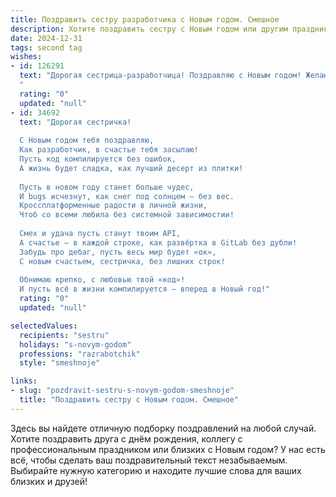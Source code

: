 ```yaml
---
title: Поздравить сестру разработчика с Новым годом. Смешное
description: Хотите поздравить сестру с Новым годом или другим праздником? Наш ИИ создаст незабываемое поздравление, а вы обязательно выделитесь среди других.  
date: 2024-12-31
tags: second tag
wishes:
- id: 126291
  text: "Дорогая сестрица-разработчица! Поздравляю с Новым годом! Желаю, чтобы в новом году твой код был настолько чистым, что даже компилятор завидовал бы, баги встречались реже, чем снежинки в пустыне, а дедлайны проходились быстрее, чем я успеваю съесть оливье! Счастья, здоровья, и пусть тебе никогда не придётся гуглить \"как удалить все файлы на диске\" (шутка, конечно!).  С Новым годом!
  "
  rating: "0"
  updated: "null"
- id: 34692
  text: "Дорогая сестричка!
  
  С Новым годом тебя поздравляю,
  Как разработчик, в счастье тебя засылаю!
  Пусть код компилируется без ошибок,
  А жизнь будет сладка, как лучший десерт из плитки!
  
  Пусть в новом году станет больше чудес,
  И bugs исчезнут, как снег под солнцем — без вес.
  Кроссплатформенные радости в личной жизни,
  Чтоб со всеми любила без системной зависимостии!
  
  Смех и удача пусть станут твоим API,
  А счастье — в каждой строке, как развёртка в GitLab без дубли!
  Забудь про дебаг, пусть весь мир будет «ок»,
  С новым счастьем, сестричка, без лишних строк!
  
  Обнимаю крепко, с любовью твой «код»!
  И пусть всё в жизни компилируется — вперед в Новый год!"
  rating: "0"
  updated: "null"

selectedValues:
  recipients: "sestru"
  holidays: "s-novym-godom"
  professions: "razrabotchik"
  style: "smeshnoje"

links:
- slug: "pozdravit-sestru-s-novym-godom-smeshnoje"
  title: "Поздравить сестру с Новым годом. Смешное"
---
```


Здесь вы найдете отличную подборку поздравлений на любой случай.
Хотите поздравить друга с днём рождения, коллегу с профессиональным праздником или близких с Новым годом? У нас есть всё, чтобы сделать ваш поздравительный текст незабываемым. Выбирайте нужную категорию и находите лучшие слова для ваших близких и друзей!
